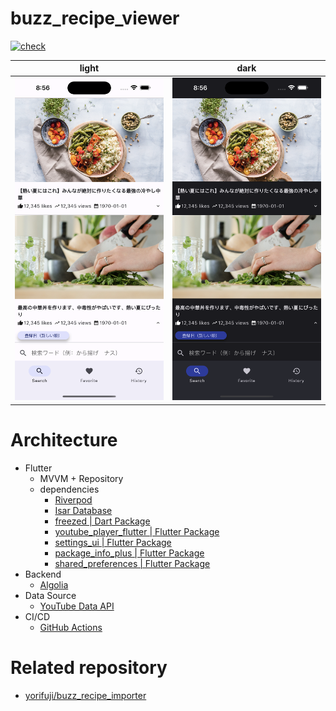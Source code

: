 # buzz_recipe_viewer

[![check](https://github.com/yorifuji/buzz_recipe_viewer/actions/workflows/check.yml/badge.svg?branch=main)](https://github.com/yorifuji/buzz_recipe_viewer/actions/workflows/check.yml)

| light                         | dark                          |
| ----------------------------- | ----------------------------- |
| ![](./images/screenshot1.png) | ![](./images/screenshot2.png) |

# Architecture

- Flutter
  - MVVM + Repository
  - dependencies
    - [Riverpod](https://riverpod.dev/)
    - [Isar Database](https://isar.dev/ja/)
    - [freezed | Dart Package](https://pub.dev/packages/freezed)
    - [youtube_player_flutter | Flutter Package](https://pub.dev/packages/youtube_player_flutter)
    - [settings_ui | Flutter Package](https://pub.dev/packages/settings_ui)
    - [package_info_plus | Flutter Package](https://pub.dev/packages/package_info_plus)
    - [shared_preferences | Flutter Package](https://pub.dev/packages/shared_preferences)
- Backend
  - [Algolia](https://www.algolia.com/)
- Data Source
  - [YouTube Data API](https://developers.google.com/youtube/v3)
- CI/CD
  - [GitHub Actions](https://github.com/yorifuji/buzz_recipe_viewer/actions)

# Related repository

- [yorifuji/buzz_recipe_importer](https://github.com/yorifuji/buzz_recipe_importer)
